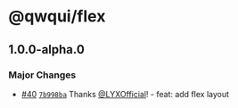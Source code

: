 # @qwqui/flex

## 1.0.0-alpha.0

### Major Changes

- [#40](https://github.com/TeamVastsea/QwQUI/pull/40) [`7b998ba`](https://github.com/TeamVastsea/QwQUI/commit/7b998bac0f1c4f8a065bf1aa818f01a60f1eaeca) Thanks [@LYXOfficial](https://github.com/LYXOfficial)! - feat: add flex layout
